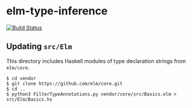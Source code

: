 # elm-type-inference

[![Build Status](https://travis-ci.org/emilyhorsman/elm-type-inference.svg?branch=master)](https://travis-ci.org/emilyhorsman/elm-type-inference)

## Updating `src/Elm`

This directory includes Haskell modules of type declaration strings from `elm/core`.

```
$ cd vendor
$ git clone https://github.com/elm/core.git
$ cd ..
$ python3 FilterTypeAnnotations.py vendor/core/src/Basics.elm > src/Elm/Basics.hs
```
